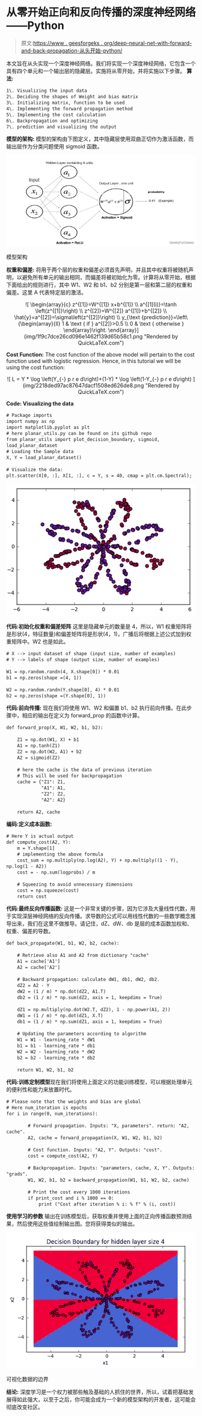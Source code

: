 # 从零开始正向和反向传播的深度神经网络——Python

> 原文:[https://www . geesforgeks . org/deep-neural-net-with-forward-and-back-propagation-从头开始-python/](https://www.geeksforgeeks.org/deep-neural-net-with-forward-and-back-propagation-from-scratch-python/)

本文旨在从头实现一个深度神经网络。我们将实现一个深度神经网络，它包含一个具有四个单元和一个输出层的隐藏层。实施将从零开始，并将实施以下步骤。
**算法:**

```
1\. Visualizing the input data
2\. Deciding the shapes of Weight and bias matrix
3\. Initializing matrix, function to be used
4\. Implementing the forward propagation method
5\. Implementing the cost calculation
6\. Backpropagation and optimizing
7\. prediction and visualizing the output

```

**模型的架构:**
模型的架构由下图定义，其中隐藏层使用双曲正切作为激活函数，而输出层作为分类问题使用 sigmoid 函数。

![](img/32a66f6a41d4381ff722e534d6d66774.png)

模型架构

**权重和偏差:**
将用于两个层的权重和偏差必须首先声明，并且其中权重将被随机声明，以避免所有单元的输出相同，而偏差将被初始化为零。计算将从零开始，根据下面给出的规则进行，其中 W1、W2 和 b1、b2 分别是第一层和第二层的权重和偏差。这里 A 代表特定层的激活。

<center>
![ \begin{array}{c} z^{[1]}=W^{[1]} x+b^{[1]} \\ a^{[1](i)}=\tanh \left(z^{[1]}\right) \\ z^{[2]}=W^{[2]} a^{[1]}+b^{[2]} \\ \hat{y}=a^{[2]}=\sigma\left(z^{[2]}\right) \\ y_{\text {prediction}}=\left\{\begin{array}{ll} 1 & \text { if } a^{[2]}>0.5 \\ 0 & \text { otherwise } \end{array}\right. \end{array}](img/1f9c7dce26cd096e1462f139d65b58c1.png "Rendered by QuickLaTeX.com")</center>

**Cost Function:**
The cost function of the above model will pertain to the cost function used with logistic regression. Hence, in this tutorial we will be using the cost function:

<center>
![ L = Y * \log \left(Y_{-} p r e d\right)+(1-Y) * \log \left(1-Y_{-} p r e d\right)   ](img/2218ded97ac87647dacf1508ed626de8.png "Rendered by QuickLaTeX.com")
</center>

**Code: Visualizing the data**

```
# Package imports
import numpy as np
import matplotlib.pyplot as plt
# here planar_utils.py can be found on its github repo
from planar_utils import plot_decision_boundary, sigmoid, load_planar_dataset
# Loading the Sample data
X, Y = load_planar_dataset()

# Visualize the data:
plt.scatter(X[0, :], X[1, :], c = Y, s = 40, cmap = plt.cm.Spectral);
```

![Dataset of two features](img/813990c3e4ccf146e9d2cbfcdf3cc14a.png)

**代码:初始化权重和偏差矩阵**
这里是隐藏单元的数量是 4，所以，W1 权重矩阵将是形状(4，特征数量)和偏差矩阵将是形状(4，1)，广播后将根据上述公式加到权重矩阵中。W2 也是如此。

```
# X --> input dataset of shape (input size, number of examples)
# Y --> labels of shape (output size, number of examples)

W1 = np.random.randn(4, X.shape[0]) * 0.01
b1 = np.zeros(shape =(4, 1))

W2 = np.random.randn(Y.shape[0], 4) * 0.01
b2 = np.zeros(shape =(Y.shape[0], 1))
```

**代码:前向传播:**
现在我们将使用 W1、W2 和偏置 b1、b2 执行前向传播。在此步骤中，相应的输出在定义为 forward_prop 的函数中计算。

```
def forward_prop(X, W1, W2, b1, b2):

    Z1 = np.dot(W1, X) + b1
    A1 = np.tanh(Z1)
    Z2 = np.dot(W2, A1) + b2
    A2 = sigmoid(Z2)

    # here the cache is the data of previous iteration
    # This will be used for backpropagation
    cache = {"Z1": Z1,
             "A1": A1,
             "Z2": Z2,
             "A2": A2}

    return A2, cache
```

**编码:定义成本函数:**

```
# Here Y is actual output
def compute_cost(A2, Y):
    m = Y.shape[1]
    # implementing the above formula
    cost_sum = np.multiply(np.log(A2), Y) + np.multiply((1 - Y), np.log(1 - A2))
    cost = - np.sum(logprobs) / m

    # Squeezing to avoid unnecessary dimensions
    cost = np.squeeze(cost)
    return cost
```

**代码:最终反向传播函数:**
这是一个非常关键的步骤，因为它涉及大量线性代数，用于实现深层神经网络的反向传播。求导数的公式可以用线性代数的一些数学概念推导出来，我们在这里不做推导。请记住，dZ、dW、db 是层的成本函数加权和、权重、偏差的导数。

```
def back_propagate(W1, b1, W2, b2, cache):

    # Retrieve also A1 and A2 from dictionary "cache"
    A1 = cache['A1']
    A2 = cache['A2']

    # Backward propagation: calculate dW1, db1, dW2, db2. 
    dZ2 = A2 - Y
    dW2 = (1 / m) * np.dot(dZ2, A1.T)
    db2 = (1 / m) * np.sum(dZ2, axis = 1, keepdims = True)

    dZ1 = np.multiply(np.dot(W2.T, dZ2), 1 - np.power(A1, 2))
    dW1 = (1 / m) * np.dot(dZ1, X.T)
    db1 = (1 / m) * np.sum(dZ1, axis = 1, keepdims = True)

    # Updating the parameters according to algorithm
    W1 = W1 - learning_rate * dW1
    b1 = b1 - learning_rate * db1
    W2 = W2 - learning_rate * dW2
    b2 = b2 - learning_rate * db2

    return W1, W2, b1, b2
```

**代码:训练定制模型**现在我们将使用上面定义的功能训练模型，可以根据处理单元的便利性和能力来放置时代。

```
# Please note that the weights and bias are global 
# Here num_iteration is epochs
for i in range(0, num_iterations):

        # Forward propagation. Inputs: "X, parameters". return: "A2, cache".
        A2, cache = forward_propagation(X, W1, W2, b1, b2)

        # Cost function. Inputs: "A2, Y". Outputs: "cost".
        cost = compute_cost(A2, Y)

        # Backpropagation. Inputs: "parameters, cache, X, Y". Outputs: "grads".
        W1, W2, b1, b2 = backward_propagation(W1, b1, W2, b2, cache)

        # Print the cost every 1000 iterations
        if print_cost and i % 1000 == 0:
            print ("Cost after iteration % i: % f" % (i, cost))
```

**使用学习的参数**
输出在训练模型后，获取权重并使用上面的正向传播函数预测结果，然后使用这些值绘制输出图。您将获得类似的输出。

![](img/107b88044e4dbc6edc11b128bbe6ab0f.png)

可视化数据的边界

**结论:**
深度学习是一个权力被那些触及基础的人抓住的世界，所以，试着把基础发展得如此强大，以至于之后，你可能会成为一个新的模型架构的开发者，这可能会彻底改变社区。